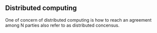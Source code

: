 ## Distributed computing

One of concern of distributed computing is how to reach an agreement among N parties also refer to as distributed concensus.




